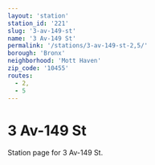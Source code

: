 ```yaml
---
layout: 'station'
station_id: '221'
slug: '3-av-149-st'
name: '3 Av-149 St'
permalink: '/stations/3-av-149-st-2,5/'
borough: 'Bronx'
neighborhood: 'Mott Haven'
zip_code: '10455'
routes:
  - 2,
  - 5
---
```

# 3 Av-149 St

Station page for 3 Av-149 St.
